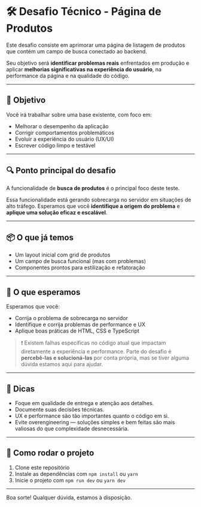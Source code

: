 # 🛠️ Desafio Técnico - Página de Produtos

Este desafio consiste em aprimorar uma página de listagem de produtos que contém um campo de busca conectado ao backend.

Seu objetivo será **identificar problemas reais** enfrentados em produção e aplicar **melhorias significativas na experiência do usuário**, na performance da página e na qualidade do código.

---

## 🎯 Objetivo

Você irá trabalhar sobre uma base existente, com foco em:

- Melhorar o desempenho da aplicação
- Corrigir comportamentos problemáticos
- Evoluir a experiência do usuário (UX/UI)
- Escrever código limpo e testável

---

## 🔍 Ponto principal do desafio

A funcionalidade de **busca de produtos** é o principal foco deste teste.

Essa funcionalidade está gerando sobrecarga no servidor em situações de alto tráfego. Esperamos que você **identifique a origem do problema** e **aplique uma solução eficaz e escalável**.

---

## 📦 O que já temos

- Um layout inicial com grid de produtos
- Um campo de busca funcional (mas com problemas)
- Componentes prontos para estilização e refatoração

---

## 🚨 O que esperamos

Esperamos que você:

- Corrija o problema de sobrecarga no servidor
- Identifique e corrija problemas de performance e UX
- Aplique boas práticas de HTML, CSS e TypeScript

> ❗ Existem falhas específicas no código atual que impactam diretamente a experiência e performance. Parte do desafio é **percebê-las e solucioná-las** por conta própria, mas se tiver alguma dúvida estamos aqui para ajudar.

---


## 🧠 Dicas

- Foque em qualidade de entrega e atenção aos detalhes.
- Documente suas decisões técnicas.
- UX e performance são tão importantes quanto o código em si.
- Evite overengineering — soluções simples e bem feitas são mais valiosas do que complexidade desnecessária.

---

## 🚀 Como rodar o projeto

1. Clone este repositório
2. Instale as dependências com `npm install` ou `yarn`
3. Inicie o projeto com `npm run dev` ou `yarn dev`

---


Boa sorte! Qualquer dúvida, estamos à disposição.
